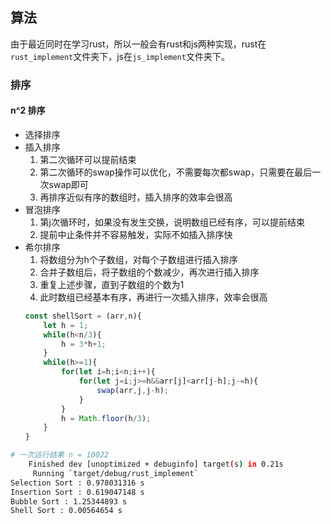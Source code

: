 ## 算法

由于最近同时在学习rust，所以一般会有rust和js两种实现，rust在`rust_implement`文件夹下，js在`js_implement`文件夹下。

### 排序

#### n^2 排序

+ 选择排序
+ 插入排序
    1. 第二次循环可以提前结束
    2. 第二次循环的swap操作可以优化，不需要每次都swap，只需要在最后一次swap即可
    3. 再排序近似有序的数组时，插入排序的效率会很高
+ 冒泡排序
    1. 第j次循环时，如果没有发生交换，说明数组已经有序，可以提前结束
    2. 提前中止条件并不容易触发，实际不如插入排序快
+ 希尔排序
    1. 将数组分为h个子数组，对每个子数组进行插入排序
    2. 合并子数组后，将子数组的个数减少，再次进行插入排序
    3. 重复上述步骤，直到子数组的个数为1
    4. 此时数组已经基本有序，再进行一次插入排序，效率会很高
    ```js
    const shellSort = (arr,n){
        let h = 1;
        while(h<n/3){
            h = 3*h+1;
        }
        while(h>=1){
            for(let i=h;i<n;i++){
                for(let j=i;j>=h&&arr[j]<arr[j-h];j-=h){
                    swap(arr,j,j-h);
                }
            }
            h = Math.floor(h/3);
        }
    }
    ``` 

```bash
# 一次运行结果 n = 10022
    Finished dev [unoptimized + debuginfo] target(s) in 0.21s
     Running `target/debug/rust_implement`
Selection Sort : 0.978031316 s
Insertion Sort : 0.619047148 s
Bubble Sort : 1.25344893 s
Shell Sort : 0.00564654 s
```